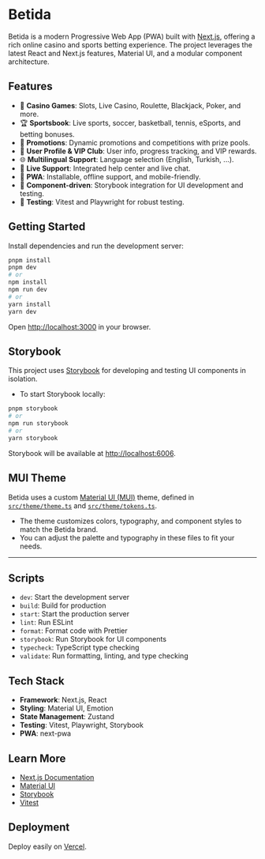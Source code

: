 # Betida

Betida is a modern Progressive Web App (PWA) built with [Next.js](https://nextjs.org), offering a rich online casino and sports betting experience. The project leverages the latest React and Next.js features, Material UI, and a modular component architecture.

## Features

- 🎰 **Casino Games**: Slots, Live Casino, Roulette, Blackjack, Poker, and more.
- 🏆 **Sportsbook**: Live sports, soccer, basketball, tennis, eSports, and betting bonuses.
- 🏅 **Promotions**: Dynamic promotions and competitions with prize pools.
- 👤 **User Profile & VIP Club**: User info, progress tracking, and VIP rewards.
- 🌐 **Multilingual Support**: Language selection (English, Turkish, ...).
- 💬 **Live Support**: Integrated help center and live chat.
- 📱 **PWA**: Installable, offline support, and mobile-friendly.
- 🧩 **Component-driven**: Storybook integration for UI development and testing.
- 🧪 **Testing**: Vitest and Playwright for robust testing.

## Getting Started

Install dependencies and run the development server:

```bash
pnpm install
pnpm dev
# or
npm install
npm run dev
# or
yarn install
yarn dev
```

Open [http://localhost:3000](http://localhost:3000) in your browser.

## Storybook

This project uses [Storybook](https://storybook.js.org/) for developing and testing UI components in isolation.

- To start Storybook locally:

```bash
pnpm storybook
# or
npm run storybook
# or
yarn storybook
```

Storybook will be available at [http://localhost:6006](http://localhost:6006).

## MUI Theme

Betida uses a custom [Material UI (MUI)](https://mui.com/) theme, defined in [`src/theme/theme.ts`](src/theme/theme.ts) and [`src/theme/tokens.ts`](src/theme/tokens.ts).

- The theme customizes colors, typography, and component styles to match the Betida brand.
- You can adjust the palette and typography in these files to fit your needs.

---

## Scripts

- `dev`: Start the development server
- `build`: Build for production
- `start`: Start the production server
- `lint`: Run ESLint
- `format`: Format code with Prettier
- `storybook`: Run Storybook for UI components
- `typecheck`: TypeScript type checking
- `validate`: Run formatting, linting, and type checking

## Tech Stack

- **Framework**: Next.js, React
- **Styling**: Material UI, Emotion
- **State Management**: Zustand
- **Testing**: Vitest, Playwright, Storybook
- **PWA**: next-pwa

## Learn More

- [Next.js Documentation](https://nextjs.org/docs)
- [Material UI](https://mui.com/)
- [Storybook](https://storybook.js.org/)
- [Vitest](https://vitest.dev/)

## Deployment

Deploy easily on [Vercel](https://vercel.com/new?utm_medium=default-template&filter=next.js&utm_source=create-next-app&utm_campaign=create-next-app-readme).
